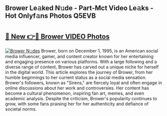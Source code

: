 ## Brower Le𝚊ked N𝚞de - Part-Mct Video Le𝚊ks - Hot Onlyf𝚊ns Photos Q5EVB

# <h2><a href="http://ab54032.deff.icu/?id=Brower">🔗 New 👉🔴 Brower VIDEO Photos</a></h2>

[![Brower N𝚞des](https://i.imgur.com/rIISA9y.gif)](http://ab54032.deff.icu/?id=Brower)
Brower, born on December 1, 1995, is an American social media influencer, gamer, and content creator known for her entertaining and engaging presence on various platforms. With a large following and a diverse range of content, Brower has carved out a unique niche for herself in the digital world. This article explores the journey of Brower, from her humble beginnings to her current status as a social media sensation. Brower's followers, known as "Sirens," are fiercely loyal and often engage in online discussions about her work and controversies. Her content has become a cultural phenomenon, inspiring fan art, memes, and even academic analysis. Despite the criticism, Brower's popularity continues to grow, with some fans praising her for her authenticity and defiance of societal norms.
